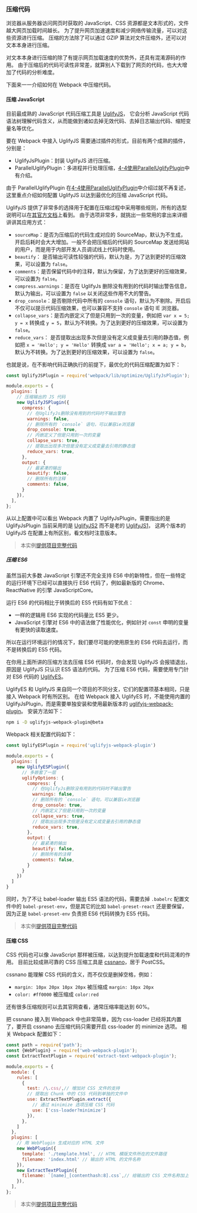### 压缩代码
浏览器从服务器访问网页时获取的 JavaScript、CSS 资源都是文本形式的，文件越大网页加载时间越长。
为了提升网页加速速度和减少网络传输流量，可以对这些资源进行压缩。
压缩的方法除了可以通过 GZIP 算法对文件压缩外，还可以对文本本身进行压缩。

对文本本身进行压缩的除了有提示网页加载速度的优势外，还具有混淆源码的作用。
由于压缩后的代码可读性非常差，就算别人下载到了网页的代码，也大大增加了代码的分析难度。

下面来一一介绍如何在 Webpack 中压缩代码。

#### 压缩 JavaScript
目前最成熟的 JavaScript 代码压缩工具是 [UglifyJS](https://github.com/mishoo/UglifyJS2)，
它会分析 JavaScript 代码语法树理解代码含义，从而能做到诸如去掉无效代码、去掉日志输出代码、缩短变量名等优化。

要在 Webpack 中接入 UglifyJS 需要通过插件的形式，目前有两个成熟的插件，分别是：

- UglifyJsPlugin：封装 UglifyJS 进行压缩。
- ParallelUglifyPlugin：多进程并行处理压缩，[4-4使用ParallelUglifyPlugin](4-4使用ParallelUglifyPlugin.md)中有介绍。

由于 ParallelUglifyPlugin 在[4-4使用ParallelUglifyPlugin](4-4使用ParallelUglifyPlugin.md)中介绍过就不再复述，
这里重点介绍如何配置 UglifyJS 以达到最优化的压缩 JavaScript 代码。

UglifyJS 提供了非常多的选择用于配置在压缩过程中采用哪些规则，所有的选型说明可以在[其官方文档](https://github.com/mishoo/UglifyJS2#minify-options)上看到。
由于选项非常多，就挑出一些常用的拿出来详细讲讲其应用方式：

- `sourceMap`：是否为压缩后的代码生成对应的 SourceMap，默认为不生成，开启后耗时会大大增加。一般不会把压缩后的代码的 SourceMap 发送给网站的用户，而是用于内部开发人员调试线上代码时使用。
- `beautify`： 是否输出可读性较强的代码，默认为是，为了达到更好的压缩效果，可以设置为 `false`。
- `comments`：是否保留代码中的注释，默认为保留，为了达到更好的压缩效果，可以设置为 `false`。
- `compress.warnings`：是否在 UglifyJs 删除没有用到的代码时输出警告信息，默认为输出，可以设置为 `false` 以关闭这些作用不大的警告。
- `drop_console`：是否剔除代码中所有的 `console` 语句，默认为不剔除。开启后不仅可以提示代码压缩效果，也可以兼容不支持 `console` 语句 IE 浏览器。
- `collapse_vars`：是否内嵌定义了但是只用到一次的变量，例如把 `var x = 5; y = x` 转换成 `y = 5`，默认为不转换。为了达到更好的压缩效果，可以设置为 `false`。
- `reduce_vars`： 是否提取出出现多次但是没有定义成变量去引用的静态值，例如把 `x = 'Hello'; y = 'Hello'` 转换成 `var a = 'Hello'; x = a; y = b`，默认为不转换。为了达到更好的压缩效果，可以设置为 `false`。

也就是说，在不影响代码正确执行的前提下，最优化的代码压缩配置为如下：
```js
const UglifyJSPlugin = require('webpack/lib/optimize/UglifyJsPlugin');

module.exports = {
  plugins: [
    // 压缩输出的 JS 代码
    new UglifyJSPlugin({
      compress: {
        // 在UglifyJs删除没有用到的代码时不输出警告
        warnings: false,
        // 删除所有的 `console` 语句，可以兼容ie浏览器
        drop_console: true,
        // 内嵌定义了但是只用到一次的变量
        collapse_vars: true,
        // 提取出出现多次但是没有定义成变量去引用的静态值
        reduce_vars: true,
      },
      output: {
        // 最紧凑的输出
        beautify: false,
        // 删除所有的注释
        comments: false,
      }
    }),
  ],
};
```
从以上配置中可以看出 Webpack 内置了 UglifyJsPlugin，需要指出的是 UglifyJsPlugin 当前采用的是 [UglifyJS2](https://github.com/mishoo/UglifyJS2) 而不是老的 [UglifyJS1](https://github.com/mishoo/UglifyJS)，
这两个版本的 UglifyJS 在配置上有所区别，看文档时注意版本。

> 本实例[提供项目完整代码](http://webpack.wuhaolin.cn/4-8压缩代码-ES5.zip)

##### 压缩 ES6
虽然当前大多数 JavaScript 引擎还不完全支持 ES6 中的新特性，但在一些特定的运行环境下已经可以直接执行 ES6 代码了，例如最新版的 Chrome、ReactNative 的引擎 JavaScriptCore。

运行 ES6 的代码相比于转换后的 ES5 代码有如下优点：

- 一样的逻辑用 ES6 实现的代码量比 ES5 更少。
-  JavaScript 引擎对 ES6 中的语法做了性能优化，例如针对 `const` 申明的变量有更快的读取速度。

所以在运行环境运行的情况下，我们要尽可能的使用原生的 ES6 代码去运行，而不是转换后的 ES5 代码。

在你用上面所讲的压缩方法去压缩 ES6 代码时，你会发现 UglifyJS 会报错退出，原因是 UglifyJS 只认识 ES5 语法的代码。
为了压缩 ES6 代码，需要使用专门针对 ES6 代码的 [UglifyES](https://github.com/mishoo/UglifyJS2/tree/harmony)。

UglifyES 和 UglifyJS 来自同一个项目的不同分支，它们的配置项基本相同，只是接入 Webpack 时有所区别。
在给 Webpack 接入 UglifyES 时，不能使用内置的 UglifyJsPlugin，而是需要单独安装和使用最新版本的 [uglifyjs-webpack-plugin](https://github.com/webpack-contrib/uglifyjs-webpack-plugin)。
安装方法如下：

```bash
npm i -D uglifyjs-webpack-plugin@beta
```

Webpack 相关配置代码如下：
```js
const UglifyESPlugin = require('uglifyjs-webpack-plugin')

module.exports = {
  plugins: [
    new UglifyESPlugin({
      // 多嵌套了一层
      uglifyOptions: {
        compress: {
          // 在UglifyJs删除没有用到的代码时不输出警告
          warnings: false,
          // 删除所有的 `console` 语句，可以兼容ie浏览器
          drop_console: true,
          // 内嵌定义了但是只用到一次的变量
          collapse_vars: true,
          // 提取出出现多次但是没有定义成变量去引用的静态值
          reduce_vars: true,
        },
        output: {
          // 最紧凑的输出
          beautify: false,
          // 删除所有的注释
          comments: false,
        }
      }
    })
  ]
}
```

同时，为了不让 babel-loader 输出 ES5 语法的代码，需要去掉 `.babelrc` 配置文件中的 `babel-preset-env`，但是其它的比如 `babel-preset-react` 还是要保留，
因为正是 `babel-preset-env` 负责把 ES6 代码转换为 ES5 代码。

> 本实例[提供项目完整代码](http://webpack.wuhaolin.cn/4-8压缩代码-ES6.zip)


#### 压缩 CSS
CSS 代码也可以像 JavaScript 那样被压缩，以达到提升加载速度和代码混淆的作用。
目前比较成熟可靠的 CSS 压缩工具是 [cssnano](http://cssnano.co)，居于 PostCSS。

cssnano 能理解 CSS 代码的含义，而不仅仅是删掉空格，例如：

- `margin: 10px 20px 10px 20px` 被压缩成 `margin: 10px 20px`
- `color: #ff0000` 被压缩成 `color:red`

还有很多压缩规则可以去其官网查看，通常压缩率能达到 60%。

把 cssnano 接入到 Webpack 中也非常简单，因为 css-loader 已经将其内置了，要开启 cssnano 去压缩代码只需要开启 css-loader 的 minimize 选项。
相关 Webpack 配置如下：

```js
const path = require('path');
const {WebPlugin} = require('web-webpack-plugin');
const ExtractTextPlugin = require('extract-text-webpack-plugin');

module.exports = {
  module: {
    rules: [
      {
        test: /\.css/,// 增加对 CSS 文件的支持
        // 提取出 Chunk 中的 CSS 代码到单独的文件中
        use: ExtractTextPlugin.extract({
          // 通过 minimize 选项压缩 CSS 代码
          use: ['css-loader?minimize']
        }),
      },
    ]
  },
  plugins: [
    // 用 WebPlugin 生成对应的 HTML 文件
    new WebPlugin({
      template: './template.html', // HTML 模版文件所在的文件路径
      filename: 'index.html' // 输出的 HTML 的文件名称
    }),
    new ExtractTextPlugin({
      filename: `[name]_[contenthash:8].css`,// 给输出的 CSS 文件名称加上 hash 值
    }),
  ],
};
```

> 本实例[提供项目完整代码](http://webpack.wuhaolin.cn/4-8压缩代码-CSS.zip)



